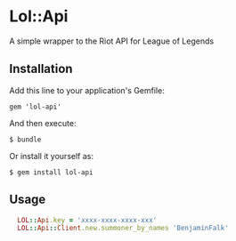# Lol::Api

A simple wrapper to the Riot API for League of Legends

## Installation

Add this line to your application's Gemfile:

    gem 'lol-api'

And then execute:

    $ bundle

Or install it yourself as:

    $ gem install lol-api

## Usage

```ruby
  LOL::Api.key = 'xxxx-xxxx-xxxx-xxx'
  LOL::Api::Client.new.summoner_by_names 'BenjaminFalk'
```

